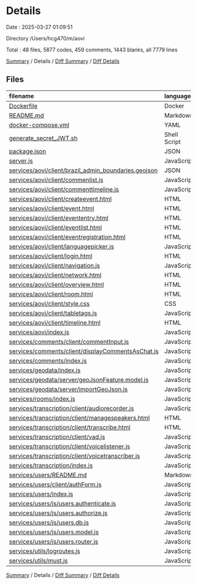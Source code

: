 # Details

Date : 2025-03-27 01:09:51

Directory /Users/hcg470/m/aovi

Total : 48 files,  5877 codes, 459 comments, 1443 blanks, all 7779 lines

[Summary](results.md) / Details / [Diff Summary](diff.md) / [Diff Details](diff-details.md)

## Files
| filename | language | code | comment | blank | total |
| :--- | :--- | ---: | ---: | ---: | ---: |
| [Dockerfile](/Dockerfile) | Docker | 7 | 9 | 9 | 25 |
| [README.md](/README.md) | Markdown | 2 | 0 | 1 | 3 |
| [docker-compose.yml](/docker-compose.yml) | YAML | 24 | 1 | 1 | 26 |
| [generate\_secret\_JWT.sh](/generate_secret_JWT.sh) | Shell Script | 18 | 9 | 9 | 36 |
| [package.json](/package.json) | JSON | 35 | 0 | 1 | 36 |
| [server.js](/server.js) | JavaScript | 119 | 15 | 42 | 176 |
| [services/aovi/client/brazil\_admin\_boundaries.geojson](/services/aovi/client/brazil_admin_boundaries.geojson) | JSON | 33 | 0 | 1 | 34 |
| [services/aovi/client/commenlist.js](/services/aovi/client/commenlist.js) | JavaScript | 143 | 1 | 31 | 175 |
| [services/aovi/client/commenttimeline.js](/services/aovi/client/commenttimeline.js) | JavaScript | 141 | 22 | 51 | 214 |
| [services/aovi/client/createevent.html](/services/aovi/client/createevent.html) | HTML | 176 | 4 | 59 | 239 |
| [services/aovi/client/event.html](/services/aovi/client/event.html) | HTML | 121 | 2 | 32 | 155 |
| [services/aovi/client/evententry.html](/services/aovi/client/evententry.html) | HTML | 145 | 4 | 43 | 192 |
| [services/aovi/client/eventlist.html](/services/aovi/client/eventlist.html) | HTML | 285 | 3 | 64 | 352 |
| [services/aovi/client/eventregistration.html](/services/aovi/client/eventregistration.html) | HTML | 111 | 2 | 20 | 133 |
| [services/aovi/client/languagepicker.js](/services/aovi/client/languagepicker.js) | JavaScript | 96 | 7 | 27 | 130 |
| [services/aovi/client/login.html](/services/aovi/client/login.html) | HTML | 54 | 0 | 13 | 67 |
| [services/aovi/client/navigation.js](/services/aovi/client/navigation.js) | JavaScript | 185 | 12 | 46 | 243 |
| [services/aovi/client/network.html](/services/aovi/client/network.html) | HTML | 236 | 1 | 59 | 296 |
| [services/aovi/client/overview.html](/services/aovi/client/overview.html) | HTML | 360 | 2 | 91 | 453 |
| [services/aovi/client/room.html](/services/aovi/client/room.html) | HTML | 135 | 2 | 46 | 183 |
| [services/aovi/client/style.css](/services/aovi/client/style.css) | CSS | 109 | 2 | 16 | 127 |
| [services/aovi/client/tabletags.js](/services/aovi/client/tabletags.js) | JavaScript | 136 | 93 | 52 | 281 |
| [services/aovi/client/timeline.html](/services/aovi/client/timeline.html) | HTML | 274 | 4 | 64 | 342 |
| [services/aovi/index.js](/services/aovi/index.js) | JavaScript | 83 | 8 | 43 | 134 |
| [services/comments/client/commentInput.js](/services/comments/client/commentInput.js) | JavaScript | 210 | 6 | 45 | 261 |
| [services/comments/client/displayCommentsAsChat.js](/services/comments/client/displayCommentsAsChat.js) | JavaScript | 376 | 20 | 68 | 464 |
| [services/comments/index.js](/services/comments/index.js) | JavaScript | 163 | 24 | 37 | 224 |
| [services/geodata/index.js](/services/geodata/index.js) | JavaScript | 30 | 3 | 9 | 42 |
| [services/geodata/server/geoJsonFeature.model.js](/services/geodata/server/geoJsonFeature.model.js) | JavaScript | 34 | 1 | 5 | 40 |
| [services/geodata/server/importGeoJson.js](/services/geodata/server/importGeoJson.js) | JavaScript | 24 | 7 | 4 | 35 |
| [services/rooms/index.js](/services/rooms/index.js) | JavaScript | 129 | 21 | 32 | 182 |
| [services/transcription/client/audiorecorder.js](/services/transcription/client/audiorecorder.js) | JavaScript | 203 | 1 | 35 | 239 |
| [services/transcription/client/managespeakers.html](/services/transcription/client/managespeakers.html) | HTML | 239 | 5 | 59 | 303 |
| [services/transcription/client/transcribe.html](/services/transcription/client/transcribe.html) | HTML | 179 | 18 | 35 | 232 |
| [services/transcription/client/vad.js](/services/transcription/client/vad.js) | JavaScript | 171 | 23 | 40 | 234 |
| [services/transcription/client/voicelistener.js](/services/transcription/client/voicelistener.js) | JavaScript | 53 | 1 | 6 | 60 |
| [services/transcription/client/voicetranscriber.js](/services/transcription/client/voicetranscriber.js) | JavaScript | 209 | 10 | 35 | 254 |
| [services/transcription/index.js](/services/transcription/index.js) | JavaScript | 127 | 13 | 34 | 174 |
| [services/users/README.md](/services/users/README.md) | Markdown | 4 | 0 | 3 | 7 |
| [services/users/client/authForm.js](/services/users/client/authForm.js) | JavaScript | 293 | 13 | 81 | 387 |
| [services/users/index.js](/services/users/index.js) | JavaScript | 26 | 28 | 20 | 74 |
| [services/users/js/users.authenticate.js](/services/users/js/users.authenticate.js) | JavaScript | 204 | 28 | 27 | 259 |
| [services/users/js/users.authorize.js](/services/users/js/users.authorize.js) | JavaScript | 72 | 22 | 20 | 114 |
| [services/users/js/users.db.js](/services/users/js/users.db.js) | JavaScript | 10 | 2 | 6 | 18 |
| [services/users/js/users.model.js](/services/users/js/users.model.js) | JavaScript | 10 | 3 | 3 | 16 |
| [services/users/js/users.router.js](/services/users/js/users.router.js) | JavaScript | 48 | 6 | 13 | 67 |
| [services/utils/logroutes.js](/services/utils/logroutes.js) | JavaScript | 30 | 0 | 3 | 33 |
| [services/utils/must.js](/services/utils/must.js) | JavaScript | 5 | 1 | 2 | 8 |

[Summary](results.md) / Details / [Diff Summary](diff.md) / [Diff Details](diff-details.md)